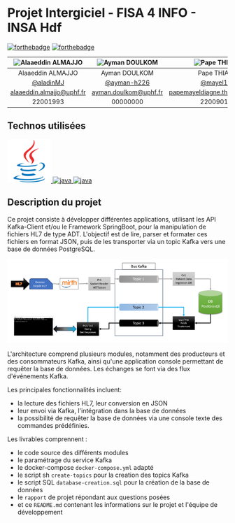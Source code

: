 # Projet Intergiciel - FISA 4 INFO - INSA Hdf
[![forthebadge](http://forthebadge.com/images/badges/built-with-love.svg)](https://github.com/mayel15/projet-intergiciel) [![forthebadge](https://forthebadge.com/images/badges/made-with-java.png)](https://github.com/mayel15/projet-intergiciel)

| ![Alaaeddin ALMAJJO](https://avatars.githubusercontent.com/u/77294802?v=4)  | ![Ayman DOULKOM](https://avatars.githubusercontent.com/u/116734751?v=4)          | ![Pape THIAM](https://avatars.githubusercontent.com/u/97792012?v=4) |
| :--------------: | :--------------: | :--------------: |
| Alaaeddin ALMAJJO | Ayman DOULKOM        | Pape THIAM  |
| [@aladinMJ](https://github.com/aladinMJ) | [@ayman-h226](https://github.com/ayman-h226)        | [@mayel15](https://github.com/mayel15)  |
| alaaeddin.almajjo@uphf.fr  | ayman.doulkom@uphf.fr           | papemayeldiagne.thiam@uphf.fr  |
| 22001993  | 00000000           | 22009010  |

## Technos utilisées

<a href="https://www.java.com" target="_blank" rel="noreferrer"> <img src="https://raw.githubusercontent.com/devicons/devicon/master/icons/java/java-original.svg" alt="java" width="100" height="100"/> </a> <a href="https://www.java.com" target="_blank" rel="noreferrer"> <img src="https://imgs.search.brave.com/vUNX5vHj053oH8GdZXva9X8byPP-0OQMCLXSgv3rLtU/rs:fit:500:0:0/g:ce/aHR0cHM6Ly9zdGF0/aWMud2lraWEubm9j/b29raWUubmV0L2xv/Z29wZWRpYS9pbWFn/ZXMvZC9kOC9BcGFj/aGVfS2Fma2FfTG9n/by5qcGcvcmV2aXNp/b24vbGF0ZXN0L3Nj/YWxlLXRvLXdpZHRo/LWRvd24vMzAwP2Ni/PTIwMjIwNzAzMDIz/NjEz.jpeg" alt="java" width="260" height="100"/> </a> <a href="https://www.java.com" target="_blank" rel="noreferrer"> <img src="https://imgs.search.brave.com/IJhQoF6ymM5JPT7_Jn6SHWO8dj8NggPgkQE1gYJ72zo/rs:fit:500:0:0/g:ce/aHR0cHM6Ly93d3cu/bWVkaXRlY3MuY29t/L3dwLWNvbnRlbnQv/dXBsb2Fkcy9taXJ0/aC1sb2dvLndlYnA" alt="java" width="175" height="100"/> </a>

## Description du projet 

Ce projet consiste à développer différentes applications, utilisant les API Kafka-Client et/ou le Framework SpringBoot, pour la manipulation de fichiers HL7 de type ADT. L'objectif est de lire, parser et formater ces fichiers en format JSON, puis de les transporter via un topic Kafka vers une base de données PostgreSQL.

![alt text](image.png)

L'architecture comprend plusieurs modules, notamment des producteurs et des consommateurs Kafka, ainsi qu'une application console permettant de requêter la base de données. Les échanges se font via des flux d'événements Kafka.

Les principales fonctionnalités incluent:
- la lecture des fichiers HL7, leur conversion en JSON
- leur envoi via Kafka, l'intégration dans la base de données
- la possibilité de requêter la base de données via une console texte des commandes prédéfinies.

Les livrables comprennent :
- le code source des différents modules
- le paramétrage du service Kafka
- le docker-compose `docker-compose.yml` adapté
- le script sh `create-topics` pour la creation des topics Kafka 
- le script SQL `database-creation.sql` pour la création de la base de données
- le `rapport` de projet répondant aux questions posées
- et ce `README.md` contenant les informations sur le projet et l'équipe de développement
